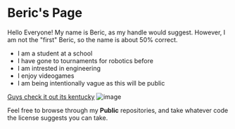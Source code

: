 # Beric's Page

Hello Everyone!
My name is Beric, as my handle would suggest. However, I am not the "first" Beric, so the name is about 50% correct.

- I am a student at a school
- I have gone to tournaments for robotics before
- I am intrested in engineering
- I enjoy videogames
- I am being intentionally vague as this will be public

[Guys check it out its kentucky](https://map.projectzomboid.com/#11086x9137x9)
![image](https://github.com/BericPrime/BericPrime/assets/88285816/66718426-1efe-49bc-ac93-5789e1d7a694)


Feel free to browse through my **Public** repositories, and take whatever code the license suggests you can take.
